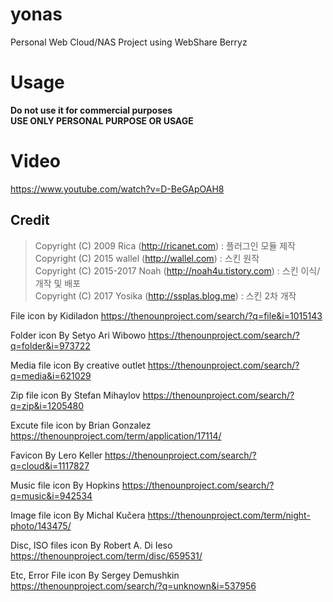 # yonas
Personal Web Cloud/NAS Project using WebShare Berryz

# Usage
**Do not use it for commercial purposes**  <br>
**USE ONLY PERSONAL PURPOSE OR USAGE**


# Video
https://www.youtube.com/watch?v=D-BeGApOAH8

## Credit
> Copyright (C) 2009 Rica (http://ricanet.com)             : 플러그인 모듈 제작 <br>
Copyright (C) 2015 wallel (http://wallel.com)            : 스킨 원작 <br>
Copyright (C) 2015-2017 Noah (http://noah4u.tistory.com) : 스킨 이식/개작 및 배포 <br>
Copyright (C) 2017 Yosika (http://ssplas.blog.me) : 스킨 2차 개작 <br>


File icon by Kidiladon https://thenounproject.com/search/?q=file&i=1015143 

Folder icon By Setyo Ari Wibowo https://thenounproject.com/search/?q=folder&i=973722

Media file icon By creative outlet  https://thenounproject.com/search/?q=media&i=621029

Zip file icon By Stefan Mihaylov https://thenounproject.com/search/?q=zip&i=1205480

Excute file icon by Brian Gonzalez https://thenounproject.com/term/application/17114/

Favicon By Lero Keller https://thenounproject.com/search/?q=cloud&i=1117827

Music file icon By Hopkins https://thenounproject.com/search/?q=music&i=942534

Image file icon By Michal Kučera https://thenounproject.com/term/night-photo/143475/

Disc, ISO files icon By Robert A. Di Ieso https://thenounproject.com/term/disc/659531/

Etc, Error File icon By Sergey Demushkin  https://thenounproject.com/search/?q=unknown&i=537956
